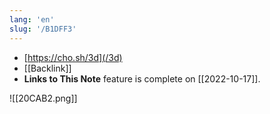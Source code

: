 ```yaml
---
lang: 'en'
slug: '/B1DFF3'
---
```


- [https://cho.sh/3d](/3d)
- [[Backlink]]
- **Links to This Note** feature is complete on [[2022-10-17]].

![[20CAB2.png]]
